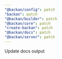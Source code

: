 ```yaml
---
"@backan/config": patch
"backan": patch
"@backan/builder": patch
"@backan/core": patch
"create-backan": patch
"@backan/docs": patch
"@backan/server": patch
---
```


Update docs output
